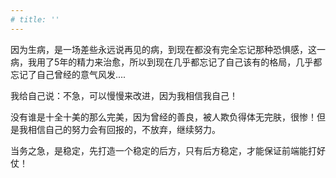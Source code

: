 ```yaml
---
# title: ''
---
```

因为生病，是一场差些永远说再见的病，到现在都没有完全忘记那种恐惧感，这一病，我用了5年的精力来治愈，所以到现在几乎都忘记了自己该有的格局，几乎都忘记了自己曾经的意气风发....

我给自己说：不急，可以慢慢来改进，因为我相信我自己！

没有谁是十全十美的那么完美，因为曾经的善良，被人欺负得体无完肤，很惨！但是我相信自己的努力会有回报的，不放弃，继续努力。  

当务之急，是稳定，先打造一个稳定的后方，只有后方稳定，才能保证前端能打好仗！
